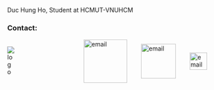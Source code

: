 Duc Hung Ho, Student at HCMUT-VNUHCM

### Contact:
<img
    src = 'http://e-learning.hcmut.edu.vn/theme/boost/pix/logo.png'
    alt = 'logo'
    style = "max-width: 1rem"
    align = "center"
/><a href = "mailto:duchungho.cs@gmail.com"><img src = "https://ssl.gstatic.com/ui/v1/icons/mail/rfr/logo_gmail_lockup_default_2x_r5.png" alt = 'email' style="margin-top:1px; margin-left:10rem" align = "center" width=100px/></a><a href = "https://www.linkedin.com/in/duc-hung-ho-9b92a620b"><img src = "https://upload.wikimedia.org/wikipedia/commons/thumb/8/80/LinkedIn_Logo_2013.svg/400px-LinkedIn_Logo_2013.svg.png" alt = 'email' style="margin-top:1px;margin-left:2rem" align = "center" width=80px/></a><a href = "https://github.com/iduchungho"><img src = "https://github.githubassets.com/images/modules/logos_page/GitHub-Mark.png" alt = 'email' style="margin-top:1px;margin-left:2rem" align = "center" width=40px/></a>

